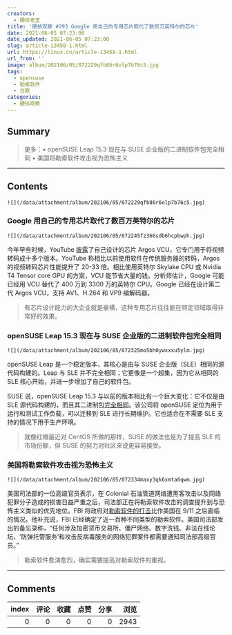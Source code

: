 ```yaml
---
creators:
  - 硬核老王
title: '硬核观察 #293 Google 用自己的专用芯片取代了数百万英特尔的芯片'
date: 2021-06-05 07:23:00
date_updated: 2021-06-05 07:23:00
slug: article-13458-1.html
url: https://linux.cn/article-13458-1.html
url_from: ''
image: album/202106/05/072229qfb86r6olp7b76c5.jpg
tags:
  - opensuse
  - 勒索软件
  - 谷歌
categories:
  - 硬核观察
---
```


## Summary

> 更多：• openSUSE Leap 15.3 现在与 SUSE 企业版的二进制软件包完全相同 • 美国将勒索软件攻击视为恐怖主义

***

<!-- more -->

## Contents

`![](/data/attachment/album/202106/05/072229qfb86r6olp7b76c5.jpg)`

### Google 用自己的专用芯片取代了数百万英特尔的芯片

`![](/data/attachment/album/202106/05/072245fz366sdb6hcpbwph.jpg)`

今年早些时候，YouTube [披露](https://blog.youtube/inside-youtube/new-era-video-infrastructure)了自己设计的芯片 Argos VCU，它专门用于将视频转码成十多个版本。YouTube 称相比以前使用软件在传统服务器的转码，Argos 的视频转码芯片性能提升了 20-33 倍。相比使用英特尔 Skylake CPU 或 Nvidia T4 Tensor core GPU 的方案，VCU 能节省大量的钱。分析师估计，Google 可能已经用 VCU 替代了 400 万到 3300 万的英特尔 CPU。Google 已经在设计第二代 Argos VCU，支持 AV1、H.264 和 VP9 编解码器。

> 
> 有芯片设计能力的大企业就是豪横，这种专用芯片往往能在特定领域取得非常好的效果。
> 
> 
> 

### openSUSE Leap 15.3 现在与 SUSE 企业版的二进制软件包完全相同

`![](/data/attachment/album/202106/05/072325mo5bh0ywxxxu5ylm.jpg)`

openSUSE Leap 是一个稳定版本，其核心是由与 SUSE 企业版（SLE）相同的源代码构建的。Leap 与 SLE 并不完全相同；它更像是一个超集，因为它从相同的 SLE 核心开始，并进一步增加了自己的软件包。

SUSE 说，openSUSE Leap 15.3 与以前的版本相比有一个巨大变化：它不仅是由 SLE 源代码构建的，而且其二进制包[完全相同](https://www.theregister.com/2021/06/04/opensuse_leaps_to_153_now/)。该公司将 openSUSE 定位为用于运行和测试工作负载，可以迁移到 SLE 进行长期维护。它也适合在不需要 SLE 支持的情况下用于生产环境。

> 
> 就像红帽最近对 CentOS 所做的那样，SUSE 的做法也是为了提高 SLE 的市场份额，但 SUSE 的努力对社区来说更容易接受。
> 
> 
> 

### 美国将勒索软件攻击视为恐怖主义

`![](/data/attachment/album/202106/05/072334maxy3qk6xmta6qwm.jpg)`

美国司法部的一位高级官员表示，在 Colonial 石油管道网络遭黑客攻击以及网络犯罪分子造成的损害日益严重之后，司法部正在将勒索软件攻击的调查提升到与恐怖主义类似的优先地位。FBI 将政府对[勒索软件的打击](https://www.zdnet.com/article/fbi-doj-to-treat-ransomware-attacks-with-similar-priority-as-terrorism/)比作美国在 9/11 之后面临的情况。他补充说，FBI 已经确定了近一百种不同类型的勒索软件。美国司法部发出的备忘录称，“任何涉及加密货币交易所、僵尸网络、数字洗钱、非法在线论坛、‘防弹托管服务’和攻击反病毒服务的网络犯罪案件都需要通知司法部高级官员。”

> 
> 勒索软件愈演愈烈，确实需要提高对勒索软件的重视。
> 
> 
>

***

## Comments


|   index |   评论 |   收藏 |   点赞 |   分享 |   浏览 |
|--------:|-------:|-------:|-------:|-------:|-------:|
|       0 |      0 |      0 |      0 |      0 |   2943 |
